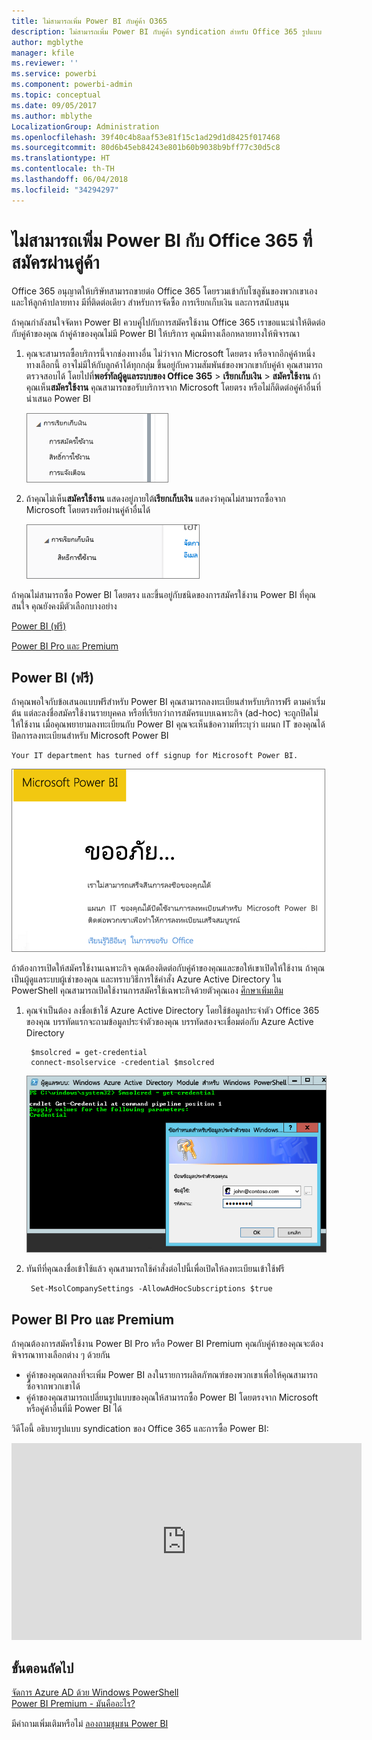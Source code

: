 ```yaml
---
title: ไม่สามารถเพิ่ม Power BI กับคู่ค้า O365
description: ไม่สามารถเพิ่ม Power BI กับคู่ค้า syndication สำหรับ Office 365 รูปแบบ syndication เป็นรูปแบบการจัดซื้อแบบหนึ่ง ที่ใช้โดย Office 365
author: mgblythe
manager: kfile
ms.reviewer: ''
ms.service: powerbi
ms.component: powerbi-admin
ms.topic: conceptual
ms.date: 09/05/2017
ms.author: mblythe
LocalizationGroup: Administration
ms.openlocfilehash: 39f40c4b8aaf53e81f15c1ad29d1d8425f017468
ms.sourcegitcommit: 80d6b45eb84243e801b60b9038b9bff77c30d5c8
ms.translationtype: HT
ms.contentlocale: th-TH
ms.lasthandoff: 06/04/2018
ms.locfileid: "34294297"
---
```

# <a name="unable-to-add-power-bi-to-office-365-partner-subscription"></a>ไม่สามารถเพิ่ม Power BI กับ Office 365 ที่สมัครผ่านคู่ค้า
Office 365 อนุญาตให้บริษัทสามารถขายต่อ Office 365 โดยรวมเข้ากับโซลูชันของพวกเขาเอง และให้ลูกค้าปลายทาง มีที่ติดต่อเดียว สำหรับการจัดซื้อ การเรียกเก็บเงิน และการสนับสนุน

ถ้าคุณกำลังสนใจจัดหา Power BI ควบคู่ไปกับการสมัครใช้งาน Office 365 เราขอแนะนำให้ติดต่อกับคู่ค้าของคุณ ถ้าคู่ค้าของคุณไม่มี Power BI ให้บริการ คุณมีทางเลือกหลายทางให้พิจารณา

1. คุณจะสามารถซื้อบริการนี้จากช่องทางอื่น ไม่ว่าจาก Microsoft โดยตรง หรือจากอีกคู่ค้าหนึ่ง ทางเลือกนี้ อาจไม่มีให้กับลูกค้าได้ทุกกลุ่ม ขึ้นอยู่กับความสัมพันธ์ของพวกเขากับคู่ค้า คุณสามารถตรวจสอบได้ โดยไปที่**พอร์ทัลผู้ดูแลระบบของ Office 365** > **เรียกเก็บเงิน** > **สมัครใช้งาน** ถ้าคุณเห็น**สมัครใช้งาน** คุณสามารถขอรับบริการจาก Microsoft โดยตรง หรือไม่ก็ติดต่อคู่ค้าอื่นที่นำเสนอ Power BI
   
    ![](media/service-admin-syndication-partner/billingsub.png)
2. ถ้าคุณไม่เห็น**สมัครใช้งาน** แสดงอยู่ภายใต้**เรียกเก็บเงิน** แสดงว่าคุณไม่สามารถซื้อจาก Microsoft โดยตรงหรือผ่านคู่ค้าอื่นได้ 
   
   ![](media/service-admin-syndication-partner/billing.png)

ถ้าคุณไม่สามารถซื้อ Power BI โดยตรง และขึ้นอยู่กับชนิดของการสมัครใช้งาน Power BI ที่คุณสนใจ คุณยังคงมีตัวเลือกบางอย่าง

[Power BI (ฟรี)](#power-bi-free)

[Power BI Pro และ Premium](#power-bi-pro)

## <a name="power-bi-free"></a>Power BI (ฟรี)
ถ้าคุณพอใจกับข้อเสนอแบบฟรีสำหรับ Power BI คุณสามารถลงทะเบียนสำหรับบริการฟรี ตามค่าเริ่มต้น แต่ละลงชื่อสมัครใช้งานรายบุคคล หรือที่เรียกว่าการสมัครแบบเฉพาะกิจ (ad-hoc) จะถูกปิดไม่ให้ใช้งาน เมื่อคุณพยายามลงทะเบียนกับ Power BI คุณจะเห็นข้อความที่ระบุว่า แผนก IT ของคุณได้ปิดการลงทะเบียนสำหรับ Microsoft Power BI

    Your IT department has turned off signup for Microsoft Power BI.

![](media/service-admin-syndication-partner/sorry.png)

ถ้าต้องการเปิดให้สมัครใช้งานเฉพาะกิจ คุณต้องติดต่อกับคู่ค้าของคุณและขอให้เขาเปิดให้ใช้งาน ถ้าคุณเป็นผู้ดูแลระบบผู้เช่าของคุณ และทราบวิธีการใช้คำสั่ง Azure Active Directory ใน PowerShell คุณสามารถเปิดใช้งานการสมัครใช้เฉพาะกิจด้วยตัวคุณเอง [ศึกษาเพิ่มเติม](https://technet.microsoft.com/library/jj151815.aspx)

1. คุณจำเป็นต้อง ลงชื่อเข้าใช้ Azure Active Directory โดยใช้ข้อมูลประจำตัว Office 365 ของคุณ บรรทัดแรกจะถามข้อมูลประจำตัวของคุณ บรรทัดสองจะเชื่อมต่อกับ Azure Active Directory
   
        $msolcred = get-credential
        connect-msolservice -credential $msolcred
   
    ![](media/service-admin-syndication-partner/aad-signin.png)
2. ทันทีที่คุณลงชื่อเข้าใช้แล้ว คุณสามารถใช้คำสั่งต่อไปนี้เพื่อเปิดให้ลงทะเบียนเข้าใช้ฟรี
   
        Set-MsolCompanySettings -AllowAdHocSubscriptions $true

## <a name="power-bi-pro-and-premium"></a>Power BI Pro และ Premium
ถ้าคุณต้องการสมัครใช้งาน Power BI Pro หรือ Power BI Premium คุณกับคู่ค้าของคุณจะต้องพิจารณาทางเลือกต่าง ๆ ด้วยกัน

* คู่ค้าของคุณตกลงที่จะเพิ่ม Power BI ลงในรายการผลิตภัฑณฑ์ของพวกเขาเพื่อให้คุณสามารถซื้อจากพวกเขาได้
* คู่ค้าของคุณสามารถเปลี่ยนรูปแบบของคุณให้สามารถซื้อ Power BI โดยตรงจาก Microsoft หรือคู่ค้าอื่นที่มี Power BI ได้

วิดีโอนี้ อธิบายรูปแบบ syndication ของ Office 365 และการซื้อ Power BI:

<iframe width="560" height="315" src="https://www.youtube.com/embed/C357phT94A8" frameborder="0" allowfullscreen></iframe>

## <a name="next-steps"></a>ขั้นตอนถัดไป
[จัดการ Azure AD ด้วย Windows PowerShell](https://technet.microsoft.com/library/jj151815.aspx)  
[Power BI Premium - มันคืออะไร?](service-premium.md)

มีคำถามเพิ่มเติมหรือไม่ [ลองถามชุมชน Power BI](http://community.powerbi.com/)

